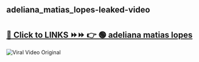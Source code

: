 
 ## adeliana_matias_lopes-leaked-video 

# <h2><a href="https://clipsfans.com/adeliana_matias_lopes&ref=git">🔗 Click to LINKS ⏩⏩ 👉 🟢 adeliana matias lopes </a></h2>

<a href="https://clipsfans.com/adeliana_matias_lopes&ref=git" rel="nofollow" data-target="animated-image.originalLink"><img src="https://i.ibb.co.com/xMMVF88/686577567.gif" alt="Viral Video Original" style="max-width: 100%; display: inline-block;" data-target="animated-image.originalImage"></a>
